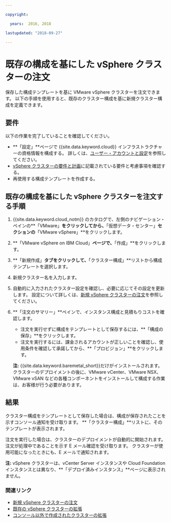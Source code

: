 ```yaml
---

copyright:

  years:  2016, 2018

lastupdated: "2018-09-27"

---
```


# 既存の構成を基にした vSphere クラスターの注文

保存した構成テンプレートを基に VMware vSphere クラスターを注文できます。 以下の手順を使用すると、既存のクラスター構成を基に新規クラスター構成を定義できます。

## 要件

以下の作業を完了していることを確認してください。
*  **「設定」**ページで {{site.data.keyword.cloud}} インフラストラクチャーの資格情報を構成する。 詳しくは、[ユーザー・アカウントと設定](../vmonic/useraccount.html)を参照してください。
*  [vSphere クラスターの要件と計画](vs_planning.html)に記載されている要件と考慮事項を確認する。
*  再使用する構成テンプレートを作成する。

## 既存の構成を基にした vSphere クラスターを注文する手順

1. {{site.data.keyword.cloud_notm}} のカタログで、左側のナビゲーション・ペインの**「VMware」**をクリックしてから、**「仮想データ・センター」**セクションの**「VMware vSphere」**をクリックします。
2. **「VMware vSphere on IBM Cloud」**ページで、**「作成」**をクリックします。  
3. **「新規作成」**タブをクリックして、**「クラスター構成」**リストから構成テンプレートを選択します。
4. 新規クラスター名を入力します。
5. 自動的に入力されたクラスター設定を確認し、必要に応じてその設定を更新します。 設定について詳しくは、[新規 vSphere クラスターの注文](vs_orderinginstances.html)を参照してください。
6. **「注文のサマリー」**ペインで、インスタンス構成と見積もりコストを確認します。
   * 注文を実行せずに構成をテンプレートとして保存するには、**「構成の保存」**をクリックします。
   * 注文を実行するには、課金されるアカウントが正しいことを確認し、使用条件を確認して承諾してから、**「プロビジョン」**をクリックします。

   **注:** {{site.data.keyword.baremetal_short}}だけがインストールされます。 クラスターのデプロイメントの後に、VMware vCenter、VMware NSX、VMware vSAN などの各種コンポーネントをインストールして構成する作業は、お客様が行う必要があります。

## 結果

クラスター構成をテンプレートとして保存した場合は、構成が保存されたことを示すコンソール通知を受け取ります。 **「クラスター構成」**リストに、そのテンプレートが表示されます。

注文を実行した場合は、クラスターのデプロイメントが自動的に開始されます。 注文が処理中であることを示す E メール確認を受け取ります。 クラスターが使用可能になったときにも、E メールで通知されます。

**注:** vSphere クラスターは、vCenter Server インスタンスや Cloud Foundation インスタンスとは異なり、**「デプロイ済みインスタンス」**ページに表示されません。

### 関連リンク

* [新規 vSphere クラスターの注文](vs_orderinginstances.html)
* [既存の vSphere クラスターの拡張](vs_scalingexistingclusters.html)
* [コンソール以外で作成されたクラスターの拡張](vs_orderingforclustersoutside.html)
